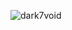 <p><img align="left" src="https://github-readme-stats.vercel.app/api/top-langs?username=yogurtqq&show_icons=true&locale=en&layout=compact" alt="dark7void" /></p>
